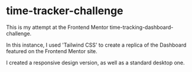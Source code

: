 # time-tracker-challenge

This is my attempt at the Frontend Mentor time-tracking-dashboard-challenge.

In this instance, I used 'Tailwind CSS' to create a replica of the Dashboard featured on the Frontend Mentor site.

I created a responsive design version, as well as a standard desktop one.
